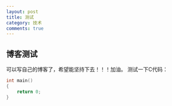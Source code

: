 ```yaml
---
layout: post
title: 测试
category: 技术
comments: true
---
```



## 博客测试

可以写自己的博客了，希望能坚持下去！！！加油。
测试一下C代码：
```c
int main()
{
    return 0;
}
```

